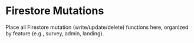 # Firestore Mutations

Place all Firestore mutation (write/update/delete) functions here, organized by feature (e.g., survey, admin, landing).
